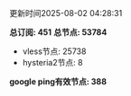 更新时间2025-08-02 04:28:31

**总订阅: 451**
**总节点: 53784**
- vless节点: 25738
- hysteria2节点: 8

**google ping有效节点: 388**
